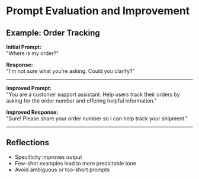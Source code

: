 # Prompt Evaluation and Improvement

## Example: Order Tracking

**Initial Prompt:**  
"Where is my order?"

**Response:**  
"I'm not sure what you're asking. Could you clarify?"

---

**Improved Prompt:**  
"You are a customer support assistant. Help users track their orders by asking for the order number and offering helpful information."

**Improved Response:**  
"Sure! Please share your order number so I can help track your shipment."

---

## Reflections

- Specificity improves output
- Few-shot examples lead to more predictable tone
- Avoid ambiguous or too-short prompts
